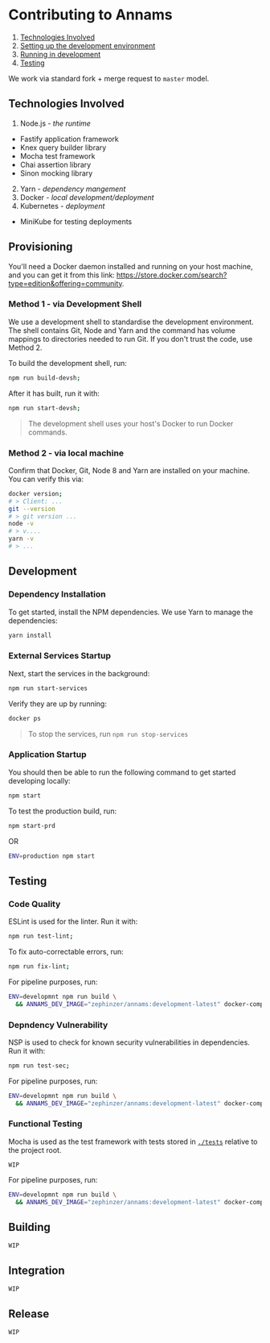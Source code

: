 # Contributing to Annams

1. [Technologies Involved](#technologies-involved)
2. [Setting up the development environment](#setting-up-the-development-environment)
3. [Running in development](#running-in-development)
4. [Testing](#testing)

We work via standard fork + merge request to `master` model.

## Technologies Involved
1. Node.js - *the runtime*
  - Fastify application framework
  - Knex query builder library
  - Mocha test framework
  - Chai assertion library
  - Sinon mocking library
2. Yarn - *dependency mangement*
2. Docker - *local development/deployment*
3. Kubernetes - *deployment*
  - MiniKube for testing deployments

## Provisioning
You'll need a Docker daemon installed and running on your host machine, and you can get it from this link: https://store.docker.com/search?type=edition&offering=community.

### Method 1 - via Development Shell
We use a development shell to standardise the development environment. The shell contains Git, Node and Yarn and the command has volume mappings to directories needed to run Git. If you don't trust the code, use Method 2.

To build the development shell, run:

```bash
npm run build-devsh;
```

After it has built, run it with:

```bash
npm run start-devsh;
```

> The development shell uses your host's Docker to run Docker commands.

### Method 2 - via local machine
Confirm that Docker, Git, Node 8 and Yarn are installed on your machine. You can verify this via:

```bash
docker version;
# > Client: ...
git --version
# > git version ...
node -v
# > v....
yarn -v
# > ...
```

## Development
### Dependency Installation
To get started, install the NPM dependencies. We use Yarn to manage the dependencies:

```bash
yarn install
```

### External Services Startup
Next, start the services in the background:

```bash
npm run start-services
```

Verify they are up by running:

```bash
docker ps
```

> To stop the services, run `npm run stop-services`

### Application Startup
You should then be able to run the following command to get started developing locally:

```bash
npm start
```

To test the production build, run:

```bash
npm start-prd
```

OR

```bash
ENV=production npm start
```

## Testing

### Code Quality
ESLint is used for the linter. Run it with:

```bash
npm run test-lint;
```

To fix auto-correctable errors, run:

```bash
npm run fix-lint;
```

For pipeline purposes, run:

```bash
ENV=developmnt npm run build \
  && ANNAMS_DEV_IMAGE="zephinzer/annams:development-latest" docker-compose -f ./provisioning/deployments/docker/test/docker-compose.yml run test-lint;
```

### Depndency Vulnerability
NSP is used to check for known security vulnerabilities in dependencies. Run it with:

```bash
npm run test-sec;
```

For pipeline purposes, run:

```bash
ENV=developmnt npm run build \
  && ANNAMS_DEV_IMAGE="zephinzer/annams:development-latest" docker-compose -f ./provisioning/deployments/docker/test/docker-compose.yml run test-sec;
```

### Functional Testing
Mocha is used as the test framework with tests stored in [`./tests`](../tests) relative to the project root.

`WIP`

For pipeline purposes, run:

```bash
ENV=developmnt npm run build \
  && ANNAMS_DEV_IMAGE="zephinzer/annams:development-latest" docker-compose -f ./provisioning/deployments/docker/test/docker-compose.yml run test;
```

## Building
`WIP`

## Integration
`WIP`

## Release
`WIP`